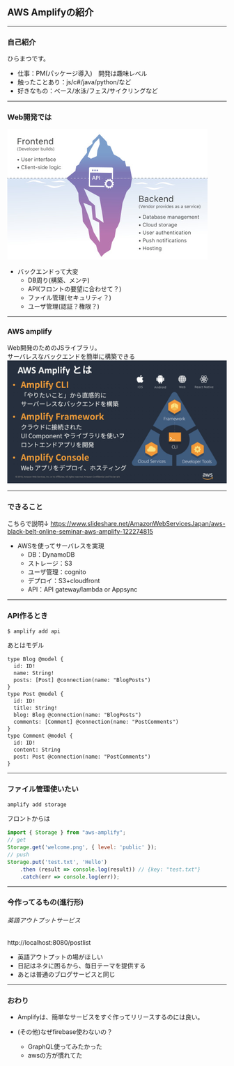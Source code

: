 ## AWS Amplifyの紹介

---
### 自己紹介
ひらまつです。  
- 仕事：PM(パッケージ導入)　開発は趣味レベル
- 触ったことあり：js/c#/java/python/など
- 好きなもの：ベース/水泳/フェス/サイクリングなど

---
### Web開発では

![bb](./resource/002.jpeg)  

- バックエンドって大変
  - DB周り(構築、メンテ)
  - API(フロントの要望に合わせて？)
  - ファイル管理(セキュリティ？)
  - ユーザ管理(認証？権限？)

---
### AWS amplify
Web開発のためのJSライブラリ。  
サーバレスなバックエンドを簡単に構築できる  
![aa](./resource/003.jpg)

---

### できること
こちらで説明↓
https://www.slideshare.net/AmazonWebServicesJapan/aws-black-belt-online-seminar-aws-amplify-122274815  

- AWSを使ってサーバレスを実現  
  - DB：DynamoDB  
  - ストレージ：S3  
  - ユーザ管理：cognito  
  - デプロイ：S3+cloudfront  
  - API：API gateway/lambda or Appsync  

---

### API作るとき

```
$ amplify add api
```

あとはモデル  

```
type Blog @model {
  id: ID!
  name: String!
  posts: [Post] @connection(name: "BlogPosts")
}
type Post @model {
  id: ID!
  title: String!
  blog: Blog @connection(name: "BlogPosts")
  comments: [Comment] @connection(name: "PostComments")
}
type Comment @model {
  id: ID!
  content: String
  post: Post @connection(name: "PostComments")
}
```

---

### ファイル管理使いたい

```
amplify add storage
```

フロントからは  

```javascript
import { Storage } from "aws-amplify";
// get
Storage.get('welcome.png', { level: 'public' });
// push
Storage.put('test.txt', 'Hello')
    .then (result => console.log(result)) // {key: "test.txt"}
    .catch(err => console.log(err));
```

---

### 今作ってるもの(進行形)

###### 英語アウトプットサービス  
http://localhost:8080/postlist    

- 英語アウトプットの場がほしい
- 日記はネタに困るから、毎日テーマを提供する
- あとは普通のブログサービスと同じ

---

### おわり
- Amplifyは、簡単なサービスをすぐ作ってリリースするのには良い。  

- (その他)なぜfirebase使わないの？
  - GraphQL使ってみたかった
  - awsの方が慣れてた
